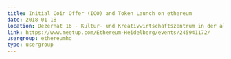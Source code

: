 ```yaml
---
title: Initial Coin Offer (ICO) and Token Launch on ethereum
date: 2018-01-18
location: Dezernat 16 - Kultur- und Kreativwirtschaftszentrum in der alten Feuerwache, Heidelberg
link: https://www.meetup.com/Ethereum-Heidelberg/events/245941172/
usergroup: ethereumhd
type: usergroup
---
```

